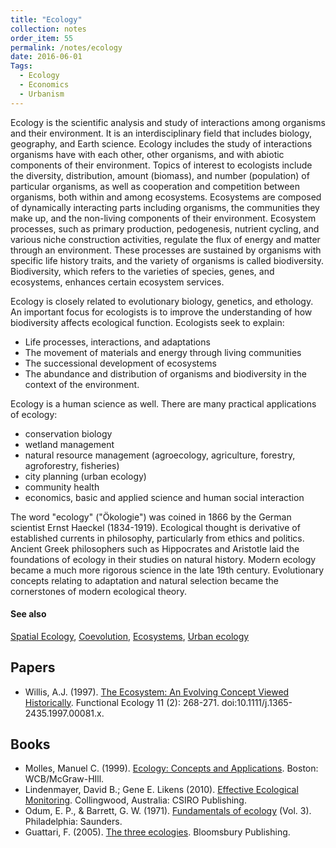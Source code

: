 ```yaml
---
title: "Ecology"
collection: notes
order_item: 55
permalink: /notes/ecology
date: 2016-06-01
Tags:
  - Ecology
  - Economics
  - Urbanism
---
```


Ecology is the scientific analysis and study of interactions among organisms and their environment. It is an interdisciplinary field that includes biology, geography, and Earth science. Ecology includes the study of interactions organisms have with each other, other organisms, and with abiotic components of their environment. Topics of interest to ecologists include the diversity, distribution, amount (biomass), and number (population) of particular organisms, as well as cooperation and competition between organisms, both within and among ecosystems. Ecosystems are composed of dynamically interacting parts including organisms, the communities they make up, and the non-living components of their environment. Ecosystem processes, such as primary production, pedogenesis, nutrient cycling, and various niche construction activities, regulate the flux of energy and matter through an environment. These processes are sustained by organisms with specific life history traits, and the variety of organisms is called biodiversity. Biodiversity, which refers to the varieties of species, genes, and ecosystems, enhances certain ecosystem services.

Ecology is closely related to evolutionary biology, genetics, and ethology. An important focus for ecologists is to improve the understanding of how biodiversity affects ecological function. Ecologists seek to explain:
* Life processes, interactions, and adaptations
* The movement of materials and energy through living communities
* The successional development of ecosystems
* The abundance and distribution of organisms and biodiversity in the context of the environment.

Ecology is a human science as well. There are many practical applications of ecology:
* conservation biology
* wetland management
* natural resource management (agroecology, agriculture, forestry, agroforestry, fisheries)
* city planning (urban ecology)
* community health
* economics, basic and applied science and human social interaction

The word "ecology" ("Ökologie") was coined in 1866 by the German scientist Ernst Haeckel (1834-1919). Ecological thought is derivative of established currents in philosophy, particularly from ethics and politics. Ancient Greek philosophers such as Hippocrates and Aristotle laid the foundations of ecology in their studies on natural history. Modern ecology became a much more rigorous science in the late 19th century. Evolutionary concepts relating to adaptation and natural selection became the cornerstones of modern ecological theory.


#### See also
[Spatial Ecology](/notes/spatial_ecology), [Coevolution](/notes/coevolution), [Ecosystems](/notes/ecosystems), [Urban ecology](/notes/urban_ecology)




## Papers
* Willis, A.J. (1997). [The Ecosystem: An Evolving Concept Viewed Historically](http://www.pelagicos.net/MARS6910_spring2013/readings/Willis_1997.pdf). Functional Ecology 11 (2): 268-271. doi:10.1111/j.1365-2435.1997.00081.x.


## Books
* Molles, Manuel C. (1999). [Ecology: Concepts and Applications](https://www.goodreads.com/book/show/764624.Ecology). Boston: WCB/McGraw-HIll.
* Lindenmayer, David B.; Gene E. Likens (2010). [Effective Ecological Monitoring](https://www.goodreads.com/book/show/8420259-effective-ecological-monitoring). Collingwood, Australia: CSIRO Publishing.
* Odum, E. P., & Barrett, G. W. (1971). [Fundamentals of ecology](https://www.goodreads.com/book/show/2402354.Fundamentals_of_Ecology) (Vol. 3). Philadelphia: Saunders.
* Guattari, F. (2005). [The three ecologies](https://www.goodreads.com/book/show/1051170.The_Three_Ecologies). Bloomsbury Publishing.



